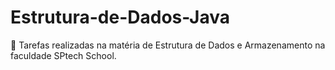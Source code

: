 # Estrutura-de-Dados-Java
📝 Tarefas realizadas na matéria de Estrutura de Dados e Armazenamento na faculdade SPtech School.
